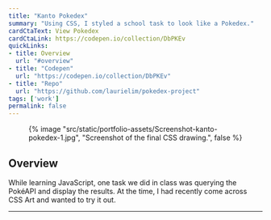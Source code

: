 ```yaml
---
title: "Kanto Pokedex"
summary: "Using CSS, I styled a school task to look like a Pokedex."
cardCtaText: View Pokedex
cardCtaLink: https://codepen.io/collection/DbPKEv
quickLinks:
- title: Overview
  url: "#overview"
- title: "Codepen"
  url: "https://codepen.io/collection/DbPKEv"
- title: "Repo"
  url: "https://github.com/laurielim/pokedex-project"
tags: ['work']
permalink: false
---
```


<figure>
  {% image
    "src/static/portfolio-assets/Screenshot-kanto-pokedex-1.jpg",
    "Screenshot of the final CSS drawing.",
    false
  %}
</figure>

<h2 id="overview">Overview</h2>

While learning JavaScript, one task we did in class was querying the PokéAPI and display the results. At the time, I had recently come across CSS Art and wanted to try it out.

---
